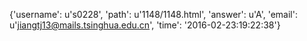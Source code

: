 {'username': u's0228', 'path': u'1148/1148.html', 'answer': u'A', 'email': u'jiangtj13@mails.tsinghua.edu.cn', 'time': '2016-02-23:19:22:38'}